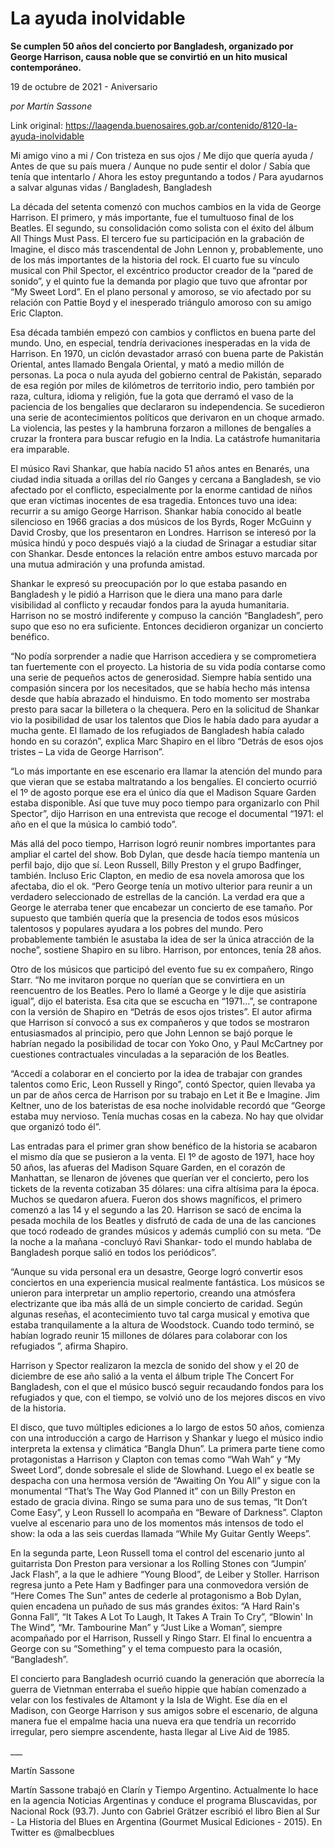 # La ayuda inolvidable

**Se cumplen 50 años del concierto por Bangladesh, organizado por George Harrison, causa noble que se convirtió en un hito musical contemporáneo.**

19 de octubre de 2021 - Aniversario

_por Martín Sassone_

Link original: https://laagenda.buenosaires.gob.ar/contenido/8120-la-ayuda-inolvidable



Mi amigo vino a mi / Con tristeza en sus ojos / Me dijo que quería ayuda / Antes de que su país muera / Aunque no pude sentir el dolor / Sabía que tenía que intentarlo / Ahora les estoy preguntando a todos / Para ayudarnos a salvar algunas vidas / Bangladesh, Bangladesh




La década del setenta comenzó con muchos cambios en la vida de George Harrison. El primero, y más importante, fue el tumultuoso final de los Beatles. El segundo, su consolidación como solista con el éxito del álbum All Things Must Pass. El tercero fue su participación en la grabación de Imagine, el disco más trascendental de John Lennon y, probablemente, uno de los más importantes de la historia del rock. El cuarto fue su vínculo musical con Phil Spector, el excéntrico productor creador de la “pared de sonido”, y el quinto fue la demanda por plagio que tuvo que afrontar por “My Sweet Lord”. En el plano personal y amoroso, se vio afectado por su relación con Pattie Boyd y el inesperado triángulo amoroso con su amigo Eric Clapton.




Esa década también empezó con cambios y conflictos en buena parte del mundo. Uno, en especial, tendría derivaciones inesperadas en la vida de Harrison. En 1970, un ciclón devastador arrasó con buena parte de Pakistán Oriental, antes llamado Bengala Oriental, y mató a medio millón de personas. La poca o nula ayuda del gobierno central de Pakistán, separado de esa región por miles de kilómetros de territorio indio, pero también por raza, cultura, idioma y religión, fue la gota que derramó el vaso de la paciencia de los bengalíes que declararon su independencia. Se sucedieron una serie de acontecimientos políticos que derivaron en un choque armado. La violencia, las pestes y la hambruna forzaron a millones de bengalíes a cruzar la frontera para buscar refugio en la India. La catástrofe humanitaria era imparable.




El músico Ravi Shankar, que había nacido 51 años antes en Benarés, una ciudad india situada a orillas del río Ganges y cercana a Bangladesh, se vio afectado por el conflicto, especialmente por la enorme cantidad de niños que eran víctimas inocentes de esa tragedia. Entonces tuvo una idea: recurrir a su amigo George Harrison. Shankar había conocido al beatle silencioso en 1966 gracias a dos músicos de los Byrds, Roger McGuinn y David Crosby, que los presentaron en Londres. Harrison se interesó por la música hindú y poco después viajó a la ciudad de Srinagar a estudiar sitar con Shankar. Desde entonces la relación entre ambos estuvo marcada por una mutua admiración y una profunda amistad.








Shankar le expresó su preocupación por lo que estaba pasando en Bangladesh y le pidió a Harrison que le diera una mano para darle visibilidad al conflicto y recaudar fondos para la ayuda humanitaria. Harrison no se mostró indiferente y compuso la canción “Bangladesh”, pero supo que eso no era suficiente. Entonces decidieron organizar un concierto benéfico.




“No podía sorprender a nadie que Harrison accediera y se comprometiera tan fuertemente con el proyecto. La historia de su vida podía contarse como una serie de pequeños actos de generosidad. Siempre había sentido una compasión sincera por los necesitados, que se había hecho más intensa desde que había abrazado el hinduismo. En todo momento ser mostraba presto para sacar la billetera o la chequera. Pero en la solicitud de Shankar vio la posibilidad de usar los talentos que Dios le había dado para ayudar a mucha gente. El llamado de los refugiados de Bangladesh había calado hondo en su corazón”, explica Marc Shapiro en el libro “Detrás de esos ojos tristes – La vida de George Harrison”.




“Lo más importante en ese escenario era llamar la atención del mundo para que vieran que se estaba maltratando a los bengalíes. El concierto ocurrió el 1º de agosto porque ese era el único día que el Madison Square Garden estaba disponible. Así que tuve muy poco tiempo para organizarlo con Phil Spector”, dijo Harrison en una entrevista que recoge el documental “1971: el año en el que la música lo cambió todo”.




Más allá del poco tiempo, Harrison logró reunir nombres importantes para ampliar el cartel del show. Bob Dylan, que desde hacía tiempo mantenía un perfil bajo, dijo que sí. Leon Russell, Billy Preston y el grupo Badfinger, también. Incluso Eric Clapton, en medio de esa novela amorosa que los afectaba, dio el ok. “Pero George tenía un motivo ulterior para reunir a un verdadero seleccionado de estrellas de la canción. La verdad era que a George le aterraba tener que encabezar un concierto de ese tamaño. Por supuesto que también quería que la presencia de todos esos músicos talentosos y populares ayudara a los pobres del mundo. Pero probablemente también le asustaba la idea de ser la única atracción de la noche”, sostiene Shapiro en su libro. Harrison, por entonces, tenía 28 años.




Otro de los músicos que participó del evento fue su ex compañero, Ringo Starr. “No me invitaron porque no querían que se convirtiera en un reencuentro de los Beatles. Pero lo llamé a George y le dije que asistiría igual”, dijo el baterista. Esa cita que se escucha en “1971…”, se contrapone con la versión de Shapiro en “Detrás de esos ojos tristes”. El autor afirma que Harrison sí convocó a sus ex compañeros y que todos se mostraron entusiasmados al principio, pero que John Lennon se bajó porque le habrían negado la posibilidad de tocar con Yoko Ono, y Paul McCartney por cuestiones contractuales vinculadas a la separación de los Beatles.




“Accedí a colaborar en el concierto por la idea de trabajar con grandes talentos como Eric, Leon Russell y Ringo”, contó Spector, quien llevaba ya un par de años cerca de Harrison por su trabajo en Let it Be e Imagine. Jim Keltner, uno de los bateristas de esa noche inolvidable recordó que “George estaba muy nervioso. Tenía muchas cosas en la cabeza. No hay que olvidar que organizó todo él”.




Las entradas para el primer gran show benéfico de la historia se acabaron el mismo día que se pusieron a la venta. El 1º de agosto de 1971, hace hoy 50 años, las afueras del Madison Square Garden, en el corazón de Manhattan, se llenaron de jóvenes que querían ver el concierto, pero los tickets de la reventa cotizaban 35 dólares: una cifra altísima para la época. Muchos se quedaron afuera. Fueron dos shows magníficos, el primero comenzó a las 14 y el segundo a las 20. Harrison se sacó de encima la pesada mochila de los Beatles y disfrutó de cada de una de las canciones que tocó rodeado de grandes músicos y además cumplió con su meta. “De la noche a la mañana -concluyó Ravi Shankar- todo el mundo hablaba de Bangladesh porque salió en todos los periódicos”.




“Aunque su vida personal era un desastre, George logró convertir esos conciertos en una experiencia musical realmente fantástica. Los músicos se unieron para interpretar un amplio repertorio, creando una atmósfera electrizante que iba más allá de un simple concierto de caridad. Según algunas reseñas, el acontecimiento tuvo tal carga musical y emotiva que estaba tranquilamente a la altura de Woodstock. Cuando todo terminó, se habían logrado reunir 15 millones de dólares para colaborar con los refugiados ”, afirma Shapiro.




Harrison y Spector realizaron la mezcla de sonido del show y el 20 de diciembre de ese año salió a la venta el álbum triple The Concert For Bangladesh, con el que el músico buscó seguir recaudando fondos para los refugiados y que, con el tiempo, se volvió uno de los mejores discos en vivo de la historia.




El disco, que tuvo múltiples ediciones a lo largo de estos 50 años, comienza con una introducción a cargo de Harrison y Shankar y luego el músico indio interpreta la extensa y climática “Bangla Dhun”. La primera parte tiene como protagonistas a Harrison y Clapton con temas como “Wah Wah” y “My Sweet Lord”, donde sobresale el slide de Slowhand. Luego el ex beatle se despacha con una hermosa versión de “Awaiting On You All” y sigue con la monumental “That’s The Way God Planned it” con un Billy Preston en estado de gracia divina. Ringo se suma para uno de sus temas, “It Don’t Come Easy”, y Leon Russell lo acompaña en “Beware of Darkness”. Clapton vuelve al escenario para uno de los momentos más intensos de todo el show: la oda a las seis cuerdas llamada “While My Guitar Gently Weeps”.




En la segunda parte, Leon Russell toma el control del escenario junto al guitarrista Don Preston para versionar a los Rolling Stones con “Jumpin’ Jack Flash”, a la que le adhiere “Young Blood”, de Leiber y Stoller. Harrison regresa junto a Pete Ham y Badfinger para una conmovedora versión de “Here Comes The Sun” antes de cederle al protagonismo a Bob Dylan, quien encadena un puñado de sus más grandes éxitos: “A Hard Rain's Gonna Fall”, “It Takes A Lot To Laugh, It Takes A Train To Cry”, “Blowin' In The Wind”, “Mr. Tambourine Man” y “Just Like a Woman”, siempre acompañado por el Harrison, Russell y Ringo Starr. El final lo encuentra a George con su “Something” y el tema compuesto para la ocasión, “Bangladesh”.




El concierto para Bangladesh ocurrió cuando la generación que aborrecía la guerra de Vietnman enterraba el sueño hippie que habían comenzado a velar con los festivales de Altamont y la Isla de Wight. Ese día en el Madison, con George Harrison y sus amigos sobre el escenario, de alguna manera fue el empalme hacia una nueva era que tendría un recorrido irregular, pero siempre ascendente, hasta llegar al Live Aid de 1985.




\_\_\_




Martín Sassone




Martín Sassone trabajó en Clarín y Tiempo Argentino. Actualmente lo hace en la agencia Noticias Argentinas y conduce el programa Bluscavidas, por Nacional Rock (93.7). Junto con Gabriel Grätzer escribió el libro Bien al Sur - La Historia del Blues en Argentina (Gourmet Musical Ediciones - 2015). En Twitter es @malbecblues



